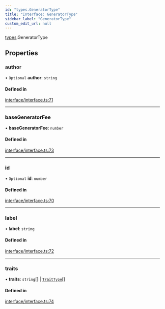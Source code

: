```yaml
---
id: "types.GeneratorType"
title: "Interface: GeneratorType"
sidebar_label: "GeneratorType"
custom_edit_url: null
---
```


[types](../namespaces/types.md).GeneratorType

## Properties

### author

• `Optional` **author**: `string`

#### Defined in

[interface/interface.ts:71](https://github.com/CityOfZion/isengard/blob/aaf6827/sdk/src/interface/interface.ts#L71)

___

### baseGeneratorFee

• **baseGeneratorFee**: `number`

#### Defined in

[interface/interface.ts:73](https://github.com/CityOfZion/isengard/blob/aaf6827/sdk/src/interface/interface.ts#L73)

___

### id

• `Optional` **id**: `number`

#### Defined in

[interface/interface.ts:70](https://github.com/CityOfZion/isengard/blob/aaf6827/sdk/src/interface/interface.ts#L70)

___

### label

• **label**: `string`

#### Defined in

[interface/interface.ts:72](https://github.com/CityOfZion/isengard/blob/aaf6827/sdk/src/interface/interface.ts#L72)

___

### traits

• **traits**: `string`[] \| [`TraitType`](types.TraitType.md)[]

#### Defined in

[interface/interface.ts:74](https://github.com/CityOfZion/isengard/blob/aaf6827/sdk/src/interface/interface.ts#L74)
